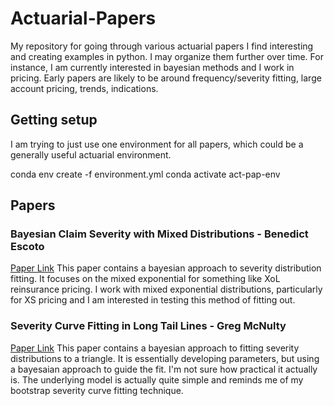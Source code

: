 # Actuarial-Papers
My repository for going through various actuarial papers I find interesting and creating examples in python. I may organize them further over time. For instance, I am currently interested in bayesian methods and I work in pricing. Early papers are likely to be around frequency/severity fitting, large account pricing, trends, indications. 

## Getting setup
I am trying to just use one environment for all papers, which could be a generally useful actuarial environment.

conda env create -f environment.yml
conda activate act-pap-env

## Papers
### Bayesian Claim Severity with Mixed Distributions - Benedict Escoto
[Paper Link](https://variancejournal.org/article/120820) 
This paper contains a bayesian approach to severity distribution fitting. It focuses on the mixed exponential for something like XoL reinsurance pricing. I work with mixed exponential distributions, particularly for XS pricing and I am interested in testing this method of fitting out.

### Severity Curve Fitting in Long Tail Lines - Greg McNulty
[Paper Link](https://www.casact.org/sites/default/files/2021-07/Severity-Curve-Fitting-McNulty.pdf)
This paper contains a bayesian approach to fitting severity distributions to a triangle. It is essentially developing parameters, but using a bayesaian approach to guide the fit. I'm not sure how practical it actually is. The underlying model is actually quite simple and reminds me of my bootstrap severity curve fitting technique.